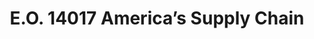 ---
title: "E.O. 14017 America’s Supply Chain"
description: "America’s Supply Chain: Resilient American supply chains will revitalize and rebuild domestic manufacturing capacity, maintain America's competitive edge in research and development, and create well-paying jobs. It is the policy of the Administration to strengthen the resilience of America's supply chains."
url-link: "https://www.federalregister.gov/documents/2021/03/01/2021-04280/americas-supply-chains"
type: "HTML"
gov-only: "false"
is-external: "true"
publication-date: "March 01, 2021"
reading-time: "5"
resource-type: "Guidance"
filter: "p-filter"
audience: "program-operations"
branded-offerings: "acquisition-policy-it-category"
---